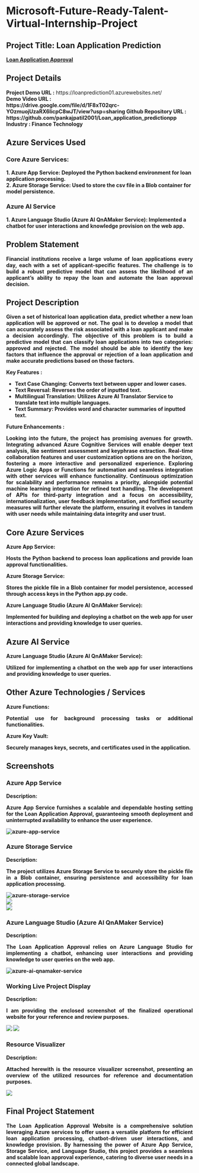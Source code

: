 <h1>Microsoft-Future-Ready-Talent-Virtual-Internship-Project</h1>
<h2>Project Title: Loan Application Prediction</h2><b><a href="https://loanprediction01.azurewebsites.net/">Loan Application Approval</b></a>
<br>
<h2>Project Details</h2>
<b>Project Demo URL :</b> https://loanprediction01.azurewebsites.net/ <br>
<b>Demo Video URL :<br> https://drive.google.com/file/d/1F8xT02qrc-YOzmuojUzaRX6IicpC8wJT/view?usp=sharing
<b>Github Repository URL :</b> https://github.com/pankajpatil2001/Loan_application_predictionpp <br>
<b>Industry :</b> Finance Technology<br>
<h2>Azure Services Used</h2>
<h3>Core Azure Services:</h3>
1. Azure App Service: Deployed the Python backend environment for loan application processing.<br>
2. Azure Storage Service: Used to store the csv file in a Blob container for model persistence.<br>
<h3>Azure AI Service</h3> 
1. Azure Language Studio (Azure AI QnAMaker Service): Implemented a chatbot for user interactions and knowledge provision on the web app.

<h2>Problem Statement</h2>
<p align="justify">Financial institutions receive a large volume of loan applications every day, each with a set of applicant-specific features. The challenge is to build a robust predictive model that can assess the likelihood of an applicant’s ability to repay the loan and automate the loan approval decision.</p>

<h2>Project Description</h2>
<p align="justify">
Given a set of historical loan application data, predict whether a new loan application will be approved or not. The goal is to develop a model that can accurately assess the risk associated with a loan applicant and make a decision accordingly.
The objective of this problem is to build a predictive model that can classify loan applications into two categories: approved and rejected. The model should be able to identify the key factors that influence the approval or rejection of a loan application and make accurate predictions based on those factors.
</p>

<b>Key Features :</b>
<ul>
    <li>Text Case Changing: Converts text between upper and lower cases.</li>
    <li>Text Reversal: Reverses the order of inputted text.</li>
    <li>Multilingual Translation: Utilizes Azure AI Translator Service to translate text into multiple languages.</li>
    <li>Text Summary: Provides word and character summaries of inputted text.</li>
</ul>
<b>Future Enhancements :</b><br>
<p align="justify">
Looking into the future, the project has promising avenues for growth. Integrating advanced Azure Cognitive Services will enable deeper text analysis, like sentiment assessment and keyphrase extraction. Real-time collaboration features and user customization options are on the horizon, fostering a more interactive and personalized experience. Exploring Azure Logic Apps or Functions for automation and seamless integration with other services will enhance functionality. Continuous optimization for scalability and performance remains a priority, alongside potential machine learning integration for refined text handling. The development of APIs for third-party integration and a focus on accessibility, internationalization, user feedback implementation, and fortified security measures will further elevate the platform, ensuring it evolves in tandem with user needs while maintaining data integrity and user trust.</p>

<h2>Core Azure Services</h2>
<b>Azure App Service:</b><br><p align="justify">Hosts the Python backend to process loan applications and provide loan approval functionalities.</p>
<b>Azure Storage Service:</b><br><p align="justify">Stores the pickle file in a Blob container for model persistence, accessed through access keys in the Python app.py code.</p>
<b>Azure Language Studio (Azure AI QnAMaker Service):</b><br><p align="justify">Implemented for building and deploying a chatbot on the web app for user interactions and providing knowledge to user queries.</p>

<h2>Azure AI Service</h2>
<b>Azure Language Studio (Azure AI QnAMaker Service):</b><br><p align="justify">Utilized for implementing a chatbot on the web app for user interactions and providing knowledge to user queries.</p>

<h2>Other Azure Technologies / Services</h2>
<b>Azure Functions:</b><br><p align="justify">Potential use for background processing tasks or additional functionalities.</p>
<b>Azure Key Vault: </b><br><p align="justify">Securely manages keys, secrets, and certificates used in the application.</p>

<h2>Screenshots</h2>

<h3>Azure App Service</h3>
<b>Description:</b><p align="justify">
Azure App Service furnishes a scalable and dependable hosting setting for the Loan Application Approval, guaranteeing smooth deployment and uninterrupted availability to enhance the user experience.</p>
<img src="https://github.com/pankajpatil2001/Loan_Application_Approval/blob/main/static/App_Service.png" alt="azure-app-service"></img><br>

<h3>Azure Storage Service</h3>
<b>Description:</b><p align="justify">The project utilizes Azure Storage Service to securely store the pickle file in a Blob container, ensuring persistence and accessibility for loan application processing.</p>
<img src="https://github.com/pankajpatil2001/Loan_Application_Approval/blob/main/static/Storage.png" alt="azure-storage-service"></img><br>
<img src="https://github.com/pankajpatil2001/Loan_Application_Approval/blob/main/static/Storage_Container.png"></img><br>
<img src="https://github.com/pankajpatil2001/Loan_Application_Approval/blob/main/static/Container_Joblibstore.png"></img><br>

<h3>Azure Language Studio (Azure AI QnAMaker Service)</h3>
<b>Description:</b><p align="justify">The Loan Application Approval relies on Azure Language Studio for implementing a chatbot, enhancing user interactions and providing knowledge to user queries on the web app.</p>
<img src="https://github.com/pankajpatil2001/Loan_Application_Approval/blob/main/static/AI_Bot.png" alt="azure-ai-qnamaker-service"></img><br>

<h3>Working Live Project Display</h3>
<b>Description:</b><p align="justify">I am providing the enclosed screenshot of the finalized operational website for your reference and review purposes.</p>
<img src="static/Live Project.png"></img>
<img src="static/Live_result .png"></img>


<h3>Resource Visualizer</h3>
<b>Description:</b><p align="justify">Attached herewith is the resource visualizer screenshot, presenting an overview of the utilized resources for reference and documentation purposes.</p>
<img src="static/Resource Visualizer.png"></img>

<h2>Final Project Statement</h2>
<p align="justify">
The Loan Application Approval Website is a comprehensive solution leveraging Azure services to offer users a versatile platform for efficient loan application processing, chatbot-driven user interactions, and knowledge provision. By harnessing the power of Azure App Service, Storage Service, and Language Studio, this project provides a seamless and scalable loan approval experience, catering to diverse user needs in a connected global landscape.</p>


